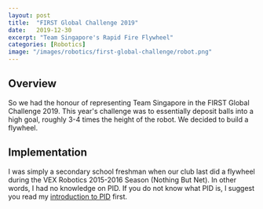 ```yaml
---
layout: post
title:  "FIRST Global Challenge 2019"
date:   2019-12-30
excerpt: "Team Singapore's Rapid Fire Flywheel"
categories: [Robotics]
image: "/images/robotics/first-global-challenge/robot.png"
---
```

## Overview
So we had the honour of representing Team Singapore in the FIRST Global Challenge 2019. This year's challenge was to essentially deposit balls into a high goal, roughly 3-4 times the height of the robot. We decided to build a flywheel.

## Implementation
I was simply a secondary school freshman when our club last did a flywheel during the VEX Robotics 2015-2016 Season (Nothing But Net). In other words, I had no knowledge on PID. If you do not know what PID is, I suggest you read my [introduction to PID](https://jloh02.github.io/robotics/introduction-to-pid/) first.